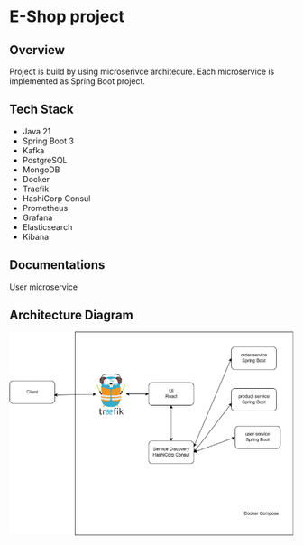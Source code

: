 <h1>E-Shop project</h1>

<h2>Overview</h2>
<p>Project is build by using microserivce architecure.
Each microservice is implemented as Spring Boot project.
</p>

<h2>Tech Stack</h2>
<ul>
    <li>Java 21</li>
    <li>Spring Boot 3</li>
    <li>Kafka</li>
    <li>PostgreSQL</li>
    <li>MongoDB</li>
    <li>Docker</li>
    <li>Traefik</li>
    <li>HashiCorp Consul</li>
    <li>Prometheus</li>
    <li>Grafana</li>
    <li>Elasticsearch</li>
    <li>Kibana</li>
</ul>
<h2>Documentations</h2>
<p>User microservice
</p>
<h2>Architecture Diagram</h2>
<img src="./assets/e-shop-diagram.png" />
